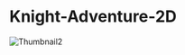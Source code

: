# Knight-Adventure-2D
![Thumbnail2](https://github.com/tinygamesunity/Knight-Adventure-2D/assets/153363846/f3a99d92-a6b9-4993-9905-33785b23bd93)

